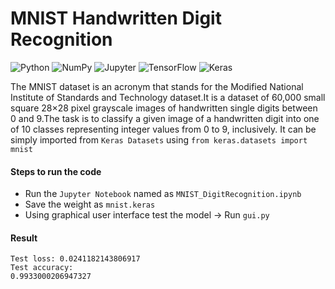 # MNIST Handwritten Digit Recognition 
<img alt="Python" src="https://img.shields.io/badge/python-%2314354C.svg?style=for-the-badge&logo=python&logoColor=white"/> <img alt="NumPy" src="https://img.shields.io/badge/numpy-%23013243.svg?style=for-the-badge&logo=numpy&logoColor=white" />  <img alt="Jupyter" src="https://img.shields.io/badge/Jupyter-%23F37626.svg?style=for-the-badge&logo=Jupyter&logoColor=white" /> <img alt="TensorFlow" src="https://img.shields.io/badge/TensorFlow-%23FF6F00.svg?style=for-the-badge&logo=TensorFlow&logoColor=white" /> <img alt="Keras" src="https://img.shields.io/badge/Keras-%23D00000.svg?style=for-the-badge&logo=Keras&logoColor=white"/>

The MNIST dataset is an acronym that stands for the Modified National Institute of Standards and Technology dataset.It is a dataset of 60,000 small square 28×28 pixel grayscale images of handwritten single digits between 0 and 9.The task is to classify a given image of a handwritten digit into one of 10 classes representing integer values from 0 to 9, inclusively. It can be simply imported from <code>Keras Datasets</code> using <code>from keras.datasets import mnist</code>

#### Steps to run the code
<ul>
<li>Run the <code>Jupyter Notebook</code> named as <code>MNIST_DigitRecognition.ipynb</code></li>
<li>Save the weight as <code>mnist.keras</code></li>
<li>Using graphical user interface test the model -> Run <code>gui.py</code></li>
</ul>

#### Result
<code>Test loss: 0.0241182143806917 </code> <br>
<code>Test accuracy: 0.9933000206947327</code>

